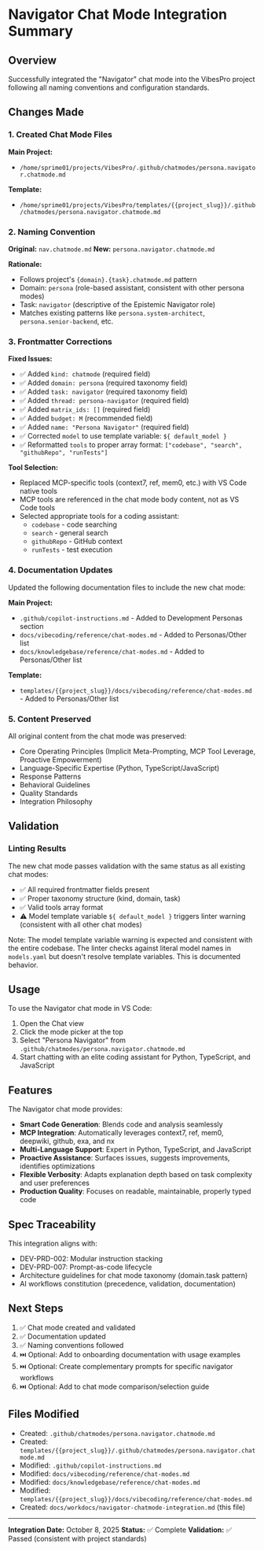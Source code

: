 # Navigator Chat Mode Integration Summary

## Overview

Successfully integrated the "Navigator" chat mode into the VibesPro project following all naming conventions and configuration standards.

## Changes Made

### 1. Created Chat Mode Files

**Main Project:**
- `/home/sprime01/projects/VibesPro/.github/chatmodes/persona.navigator.chatmode.md`

**Template:**
- `/home/sprime01/projects/VibesPro/templates/{{project_slug}}/.github/chatmodes/persona.navigator.chatmode.md`

### 2. Naming Convention

**Original:** `nav.chatmode.md`
**New:** `persona.navigator.chatmode.md`

**Rationale:**
- Follows project's `{domain}.{task}.chatmode.md` pattern
- Domain: `persona` (role-based assistant, consistent with other persona modes)
- Task: `navigator` (descriptive of the Epistemic Navigator role)
- Matches existing patterns like `persona.system-architect`, `persona.senior-backend`, etc.

### 3. Frontmatter Corrections

**Fixed Issues:**
- ✅ Added `kind: chatmode` (required field)
- ✅ Added `domain: persona` (required taxonomy field)
- ✅ Added `task: navigator` (required taxonomy field)
- ✅ Added `thread: persona-navigator` (required field)
- ✅ Added `matrix_ids: []` (required field)
- ✅ Added `budget: M` (recommended field)
- ✅ Added `name: "Persona Navigator"` (required field)
- ✅ Corrected `model` to use template variable: `${ default_model }`
- ✅ Reformatted `tools` to proper array format: `["codebase", "search", "githubRepo", "runTests"]`

**Tool Selection:**
- Replaced MCP-specific tools (context7, ref, mem0, etc.) with VS Code native tools
- MCP tools are referenced in the chat mode body content, not as VS Code tools
- Selected appropriate tools for a coding assistant:
  - `codebase` - code searching
  - `search` - general search
  - `githubRepo` - GitHub context
  - `runTests` - test execution

### 4. Documentation Updates

Updated the following documentation files to include the new chat mode:

**Main Project:**
- `.github/copilot-instructions.md` - Added to Development Personas section
- `docs/vibecoding/reference/chat-modes.md` - Added to Personas/Other list
- `docs/knowledgebase/reference/chat-modes.md` - Added to Personas/Other list

**Template:**
- `templates/{{project_slug}}/docs/vibecoding/reference/chat-modes.md` - Added to Personas/Other list

### 5. Content Preserved

All original content from the chat mode was preserved:
- Core Operating Principles (Implicit Meta-Prompting, MCP Tool Leverage, Proactive Empowerment)
- Language-Specific Expertise (Python, TypeScript/JavaScript)
- Response Patterns
- Behavioral Guidelines
- Quality Standards
- Integration Philosophy

## Validation

### Linting Results

The new chat mode passes validation with the same status as all existing chat modes:
- ✅ All required frontmatter fields present
- ✅ Proper taxonomy structure (kind, domain, task)
- ✅ Valid tools array format
- ⚠️ Model template variable `${ default_model }` triggers linter warning (consistent with all other chat modes)

Note: The model template variable warning is expected and consistent with the entire codebase. The linter checks against literal model names in `models.yaml` but doesn't resolve template variables. This is documented behavior.

## Usage

To use the Navigator chat mode in VS Code:

1. Open the Chat view
2. Click the mode picker at the top
3. Select "Persona Navigator" from `.github/chatmodes/persona.navigator.chatmode.md`
4. Start chatting with an elite coding assistant for Python, TypeScript, and JavaScript

## Features

The Navigator chat mode provides:

- **Smart Code Generation**: Blends code and analysis seamlessly
- **MCP Integration**: Automatically leverages context7, ref, mem0, deepwiki, github, exa, and nx
- **Multi-Language Support**: Expert in Python, TypeScript, and JavaScript
- **Proactive Assistance**: Surfaces issues, suggests improvements, identifies optimizations
- **Flexible Verbosity**: Adapts explanation depth based on task complexity and user preferences
- **Production Quality**: Focuses on readable, maintainable, properly typed code

## Spec Traceability

This integration aligns with:
- DEV-PRD-002: Modular instruction stacking
- DEV-PRD-007: Prompt-as-code lifecycle
- Architecture guidelines for chat mode taxonomy (domain.task pattern)
- AI workflows constitution (precedence, validation, documentation)

## Next Steps

1. ✅ Chat mode created and validated
2. ✅ Documentation updated
3. ✅ Naming conventions followed
4. ⏭️ Optional: Add to onboarding documentation with usage examples
5. ⏭️ Optional: Create complementary prompts for specific navigator workflows
6. ⏭️ Optional: Add to chat mode comparison/selection guide

## Files Modified

- Created: `.github/chatmodes/persona.navigator.chatmode.md`
- Created: `templates/{{project_slug}}/.github/chatmodes/persona.navigator.chatmode.md`
- Modified: `.github/copilot-instructions.md`
- Modified: `docs/vibecoding/reference/chat-modes.md`
- Modified: `docs/knowledgebase/reference/chat-modes.md`
- Modified: `templates/{{project_slug}}/docs/vibecoding/reference/chat-modes.md`
- Created: `docs/workdocs/navigator-chatmode-integration.md` (this file)

---

**Integration Date:** October 8, 2025
**Status:** ✅ Complete
**Validation:** ✅ Passed (consistent with project standards)
